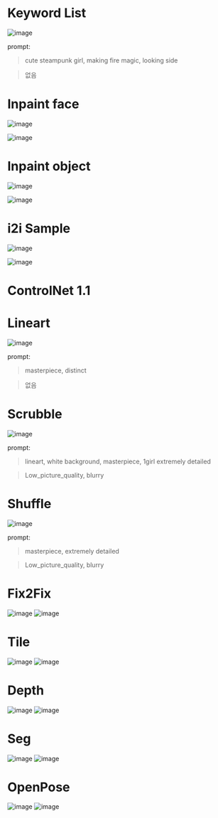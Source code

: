 # Keyword List

![image](https://github.com/ofase/Unity_2023_test_001/blob/main/Stable_Diffusion/00005-220502136.png?raw=true?raw=true)

prompt:

> cute steampunk girl, making fire magic, looking side

> 없음

# Inpaint face

![image](https://github.com/ofase/Unity_2023_test_001/blob/main/Stable_Diffusion/inpaint_face/00007-1189306554.png?raw=true)

![image](https://github.com/ofase/Unity_2023_test_001/blob/main/Stable_Diffusion/inpaint_face/00009-717886130.png?raw=true)

# Inpaint object

![image](https://github.com/ofase/Unity_2023_test_001/blob/main/Stable_Diffusion/inpaint_object/00028-2827609670.png?raw=true)

![image](https://github.com/ofase/Unity_2023_test_001/blob/main/Stable_Diffusion/inpaint_object/00029-3730255179.png?raw=true)

# i2i Sample

![image](https://github.com/ofase/Unity_2023_test_001/blob/main/Stable_Diffusion/image2image/00038-4089871181.png?raw=true)

![image](https://github.com/ofase/Unity_2023_test_001/blob/main/Stable_Diffusion/image2image/00039-591407439.png?raw=true)

# ControlNet 1.1

# Lineart

![image](https://github.com/ofase/Unity_2023_test_001/blob/main/Stable_Diffusion/ControlNet/00012-429684484.png?raw=true)

prompt:

> masterpiece, distinct

> 없음

# Scrubble

![image](https://github.com/ofase/Unity_2023_test_001/blob/main/Stable_Diffusion/ControlNet/00017-3564221502.png?raw=true)

prompt:

> lineart, white background, masterpiece, 1girl extremely detailed

> Low_picture_quality, blurry

# Shuffle

![image](https://github.com/ofase/Unity_2023_test_001/blob/main/Stable_Diffusion/ControlNet/00028-1521893499.png?raw=true)

prompt:

> masterpiece, extremely detailed

> Low_picture_quality, blurry


# Fix2Fix

![image](https://github.com/ofase/Unity_2023_test_001/blob/main/Stable_Diffusion/ControlNet/Fix2Fix_Before.png?raw=true)
![image](https://github.com/ofase/Unity_2023_test_001/blob/main/Stable_Diffusion/ControlNet/Fix2Fix_After.png?raw=true)


# Tile

![image](?raw=true)
![image](?raw=true)

# Depth

![image](?raw=true)
![image](?raw=true)

# Seg

![image](?raw=true)
![image](?raw=true)

# OpenPose

![image](?raw=true)
![image](?raw=true)

